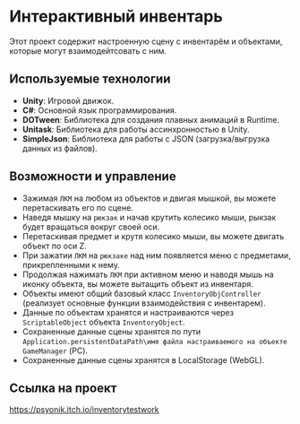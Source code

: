 # Интерактивный инвентарь 

Этот проект содержит настроенную сцену с инвентарём и объектами, которые могут взаимодейтсовать с ним.

## Используемые технологии

- **Unity**: Игровой движок.
- **C#**: Основной язык программирования.
- **DOTween**: Библиотека для создания плавных анимаций в Runtime.
- **Unitask**: Библиотека для работы ассинхронностью в Unity.
- **SimpleJson**: Библиотека для работы с JSON (загрузка/выгрузка данных из файлов).

## Возможности и управление
- Зажимая `ЛКМ` на любом из объектов и двигая мышкой, вы можете перетаскивать его по сцене.
- Наведя мышку на `рюкзак` и начав крутить колесико мыши, рыкзак будет вращаться вокруг своей оси.
- Перетаскивая предмет и крутя колесико мыши, вы можете двигать объект по оси Z.
- При зажатии `ЛКМ` на `рюкзаке` над ним появляется меню с предметами, прикрепленными к нему.
- Продолжая нажимать `ЛКМ` при активном меню и наводя мышь на иконку объекта, вы можете вытащить объект из инвентаря.
- Объекты имеют общий базовый класс `InventoryObjController` (реализует основные функции взаимодействия с инвентарем).
- Данные по объектам хранятся и настраиваются через `ScriptableObject` объекта `InventoryObject`.
- Сохраненные данные сцены хранятся по пути `Application.persistentDataPath\имя файла настраиваемого на объекте GameManager` (РС).
- Сохраненные данные сцены хранятся в LocalStorage (WebGL).

## Ссылка на проект
https://psyonik.itch.io/inventorytestwork
